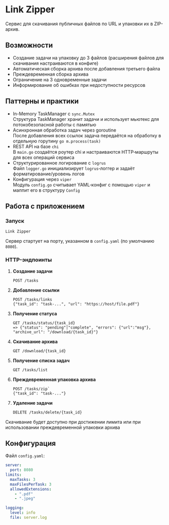 # Link Zipper

Сервис для скачивания публичных файлов по URL и упаковки их в ZIP-архив.

## Возможности

- Создание задачи на упаковку до 3 файлов (расширения файлов для скачивания настраиваются в конфиге)
- Автоматическая сборка архива после добавления третьего файла
- Преждевременная сборка архива
- Ограничение на 3 одновременные задачи
- Информирование об ошибках при недоступности ресурсов
  
## Паттерны и практики

* In-Memory TaskManager с `sync.Mutex`\
    Структура TaskManager хранит задачи и использует мьютекс для потокобезопасной работы с памятью
* Асинхронная обработка задач через goroutine\
    После добавления всех ссылок задача передаётся на обработку в отдельную горутину `go m.process(task)`
* REST API на базе `chi`\
    В `main.go` создаётся роутер chi и настраиваются HTTP‑маршруты для всех операций сервиса
* Структурированное логирование с `logrus`\
    Файл `logger.go` инициализирует `logrus`‑логгер и задаёт форматирование/уровень логов
* Конфигурация через `viper`\
    Модуль `config.go` считывает YAML‑конфиг с помощью `viper` и маппит его в структуру `Config`

## Работа с приложением

### Запуск

```
Link Zipper
```

Сервер стартует на порту, указанном в `config.yaml` (по умолчанию `8080`).

### HTTP-эндпоинты

1. **Создание задачи**

   ```
   POST /tasks
   ```

2. **Добавление ссылки**

   ```
   POST /tasks/links
   {"task_id": "task-...", "url": "https://host/file.pdf"}
   ```

3. **Получение статуса**

   ```
   GET /tasks/status/{task_id}
   => {"status": "pending"|"complete", "errors": {"url":"msg"}, "archive_url": "/download/{task_id}"}
   ```

4. **Скачивание архива**

   ```
   GET /download/{task_id}
   ```

5. **Получение списка задач**

    ```
    GET /tasks/list
    ```

6. **Преждевременная упаковка архива**

    ```
    POST /tasks/zip`
    {"task_id": "task-..."}
    ```

7. **Удаление задачи**

    ```
    DELETE /tasks/delete/{task_id}
    ```

Скачивание будет доступно при достижении лимита или при использовании преждевременной упаковки архива

## Конфигурация

Файл `config.yaml`:

```yaml
server:
  port: 8080
limits:
  maxTasks: 3
  maxFilesPerTask: 3
  allowedExtensions:
    - ".pdf"
    - ".jpeg"

logging:
  level: info
  file: server.log
```
